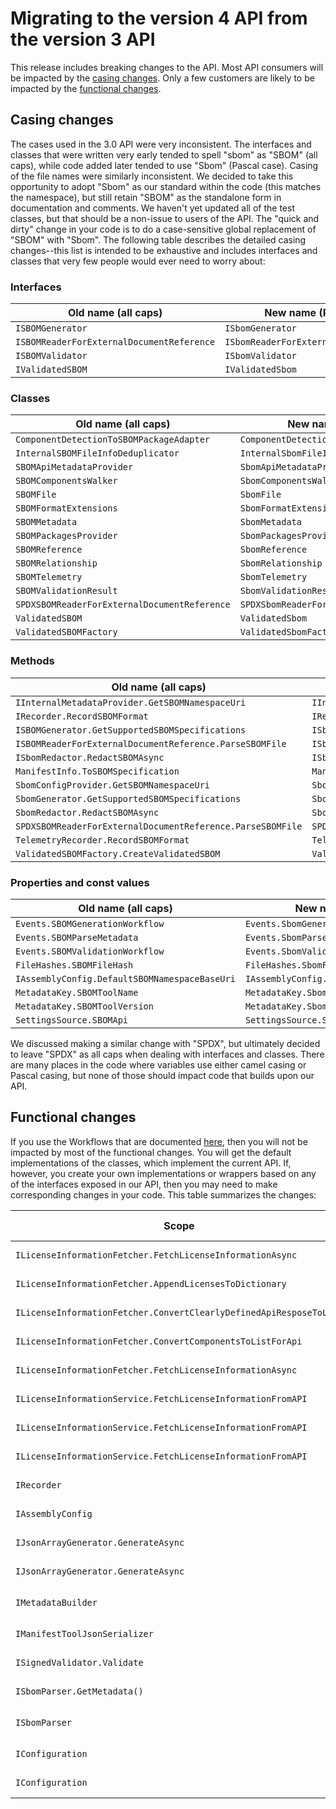 # Migrating to the version 4 API from the version 3 API

This release includes breaking changes to the API. Most API consumers will be impacted by the [casing changes](#casing-changes). Only a few customers are likely to be impacted by the [functional changes](#functional-changes).

## Casing changes

The cases used in the 3.0 API were very inconsistent. The interfaces and classes that were written very early tended to spell "sbom" as "SBOM" (all caps), while code added later tended to use "Sbom" (Pascal case). Casing of the file names were similarly inconsistent. We decided to take this opportunity to adopt "Sbom" as our standard within the code (this matches the namespace), but still retain "SBOM" as the standalone form in documentation and comments. We haven't yet updated all of the test classes, but that should be a non-issue to users of the API. The "quick and dirty" change in your code is to do a case-sensitive global replacement of "SBOM" with "Sbom". The following table describes the detailed casing changes--this list is intended to be exhaustive and includes interfaces and classes that very few people would ever need to worry about:

### Interfaces

Old name (all caps) | New name (Pascal case)
--- | ---
`ISBOMGenerator` | `ISbomGenerator`
`ISBOMReaderForExternalDocumentReference` | `ISbomReaderForExternalDocumentReference`
`ISBOMValidator` | `ISbomValidator`
`IValidatedSBOM` | `IValidatedSbom`

### Classes

Old name (all caps) | New name (Pascal case)
--- | ---
`ComponentDetectionToSBOMPackageAdapter` | `ComponentDetectionToSbomPackageAdapter`
`InternalSBOMFileInfoDeduplicator` | `InternalSbomFileInfoDeduplicator`
`SBOMApiMetadataProvider` | `SbomApiMetadataProvider`
`SBOMComponentsWalker` | `SbomComponentsWalker`
`SBOMFile` | `SbomFile`
`SBOMFormatExtensions` | `SbomFormatExtensions`
`SBOMMetadata` | `SbomMetadata`
`SBOMPackagesProvider` | `SbomPackagesProvider`
`SBOMReference` | `SbomReference`
`SBOMRelationship` | `SbomRelationship`
`SBOMTelemetry` | `SbomTelemetry`
`SBOMValidationResult` | `SbomValidationResult`
`SPDXSBOMReaderForExternalDocumentReference` | `SPDXSbomReaderForExternalDocumentReference`
`ValidatedSBOM` | `ValidatedSbom`
`ValidatedSBOMFactory` | `ValidatedSbomFactory`

### Methods

Old name (all caps) | New name (Pascal case)
--- | ---
`IInternalMetadataProvider.GetSBOMNamespaceUri` | `IInternalMetadataProvider.GetSbomNamespaceUri`
`IRecorder.RecordSBOMFormat` | `IRecorder.RecordSbomFormat`
`ISBOMGenerator.GetSupportedSBOMSpecifications` | `ISbomGenerator.GetSupportedSbomSpecifications`
`ISBOMReaderForExternalDocumentReference.ParseSBOMFile`  | `ISbomReaderForExternalDocumentReference.ParseSbomFile`
`ISbomRedactor.RedactSBOMAsync` | `ISbomRedactor.RedactSbomAsync`
`ManifestInfo.ToSBOMSpecification` | `ManifestInfo.ToSbomSpecification`
`SbomConfigProvider.GetSBOMNamespaceUri` | `SbomConfigProvider.GetSbomNamespaceUri`
`SbomGenerator.GetSupportedSBOMSpecifications` | `SbomGenerator.GetSupportedSbomSpecifications`
`SbomRedactor.RedactSBOMAsync` | `SbomRedactor.RedactSbomAsync`
`SPDXSBOMReaderForExternalDocumentReference.ParseSBOMFile` | `SPDXSbomReaderForExternalDocumentReference.ParseSbomFile`
`TelemetryRecorder.RecordSBOMFormat` | `TelemetryRecorder.RecordSbomFormat`
`ValidatedSBOMFactory.CreateValidatedSBOM` | `ValidatedSbomFactory.CreateValidatedSbom`

### Properties and const values

Old name (all caps) | New name (Pascal case)
--- | ---
`Events.SBOMGenerationWorkflow` | `Events.SbomGenerationWorkflow`
`Events.SBOMParseMetadata` | `Events.SbomParseMetadata`
`Events.SBOMValidationWorkflow` | `Events.SbomValidationWorkflow`
`FileHashes.SBOMFileHash` | `FileHashes.SbomFileHash`
`IAssemblyConfig.DefaultSBOMNamespaceBaseUri` | `IAssemblyConfig.DefaultSbomNamespaceBaseUri`
`MetadataKey.SBOMToolName` | `MetadataKey.SbomToolName`
`MetadataKey.SBOMToolVersion` | `MetadataKey.SbomToolVersion`
`SettingsSource.SBOMApi` | `SettingsSource.SbomApi`

We discussed making a similar change with "SPDX", but ultimately decided to leave "SPDX" as all caps when dealing with interfaces and classes. There are many places in the code where variables use either camel casing or Pascal casing, but none of those should impact code that builds upon our API.

## Functional changes

If you use the Workflows that are documented [here](sbom-tool-cli-reference.md), then you will not be impacted by most of the functional changes. You will get the default implementations of the classes, which implement the current API. If, however, you create your own implementations or wrappers based on any of the interfaces exposed in our API, then you may need to make corresponding changes in your code. This table summarizes the changes:

Scope | Type of change | Detail
--- | --- | ---
`ILicenseInformationFetcher.FetchLicenseInformationAsync` | New parameter | `int timeoutInSeconds`
`ILicenseInformationFetcher.AppendLicensesToDictionary` | Generic Type | `IDictionary` instead of `Dictionary` for `partialLicenseDictionary`
`ILicenseInformationFetcher.ConvertClearlyDefinedApiResposeToList` | Generic Type | Returns `IDictionary` instead of `Dictionary`
`ILicenseInformationFetcher.ConvertComponentsToListForApi` | Generic Type | Returns `IList` instead of `List`
`ILicenseInformationFetcher.FetchLicenseInformationAsync` | Generic Type | Returns `IList` instead of `List`
`ILicenseInformationService.FetchLicenseInformationFromAPI` | New parameter | `int timeoutInSeconds`
`ILicenseInformationService.FetchLicenseInformationFromAPI` | Generic Type | `IList` instead of `List` for `listofComponetsForApi`
`ILicenseInformationService.FetchLicenseInformationFromAPI` | Generic Type | Returns `IList` instead of `List`
`IRecorder` | New method |  `void AddResult(string propertyName, string propertyValue)`
`IAssemblyConfig` | New property | `ManifestInfo DefaultManifestInfoForGenerationAction` 
`IJsonArrayGenerator.GenerateAsync` | Generic Type | `IList` instead of `List` for `listOfComponenentsForApi`
`IJsonArrayGenerator.GenerateAsync` | Generic Type | Returns `IList` instead of `List`
`IMetadataBuilder` | New method | `TryGetCreationInfoJson(IInternalMetadataProvider internalMetadataProvider, out GeneratorResult generatorResult)`
`IManifestToolJsonSerializer` | New method | `void Write(JsonElement jsonElement)`
`ISignedValidator.Validate` | New parameter | `IDictionary<string, string> additionalTelemetry`
`ISbomParser.GetMetadata()` | Return type | `SpdxMetadata` instead of `Spdx22Metadata`
`ISbomParser` | New method | `void EnforceConformanceStandard(ConformanceStandardType conformanceStandard)`
`IConfiguration` | New property | `ConfigurationSetting<ConformanceStandardType> ConformanceStandard`
`IConfiguration` | New property | `ConfigurationSetting<int> LicenseInformationTimeoutInSeconds`



